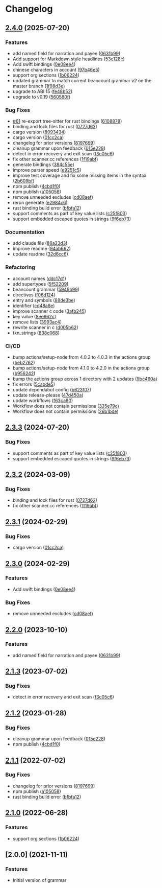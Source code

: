 # Changelog

## [2.4.0](https://github.com/polarmutex/tree-sitter-beancount/compare/tree-sitter-beancount-v2.3.3...tree-sitter-beancount-v2.4.0) (2025-07-20)


### Features

* add named field for narration and payee ([0631b99](https://github.com/polarmutex/tree-sitter-beancount/commit/0631b99d9096e10f4e289efe618e518debe918b4))
* Add support for Markdown style headlines ([53e128c](https://github.com/polarmutex/tree-sitter-beancount/commit/53e128cf73f47d88d70a1f50667d87c00e76fe60))
* Add swift bindings ([0e08ee4](https://github.com/polarmutex/tree-sitter-beancount/commit/0e08ee4212edef5088bb3dd93ab0ba01f94792b0))
* chinese characters in account ([97b46e5](https://github.com/polarmutex/tree-sitter-beancount/commit/97b46e5f37aa9030e9701c816e20760760ab4907))
* support org sections ([1b06224](https://github.com/polarmutex/tree-sitter-beancount/commit/1b06224c446f49586b0952de795e1562c6d76e3b))
* updated grammar to match current beancount grammar v2 on the master branch ([1f98d3e](https://github.com/polarmutex/tree-sitter-beancount/commit/1f98d3ea396e2035cfe53c0f435f2d20e373a3c8))
* upgrade to ABI 15 ([fe48b52](https://github.com/polarmutex/tree-sitter-beancount/commit/fe48b52805b3c6bebc3189c0e290ec4cb75dc5a7))
* upgrade to v0.19 ([560580f](https://github.com/polarmutex/tree-sitter-beancount/commit/560580f2c86f440e7b30a68b997114af506a148c))


### Bug Fixes

* [#61](https://github.com/polarmutex/tree-sitter-beancount/issues/61) re-export tree-sitter for rust bindings ([6108878](https://github.com/polarmutex/tree-sitter-beancount/commit/610887893f4ec5aeeb407b88e0eb10bd7453545c))
* binding and lock files for rust ([0727d62](https://github.com/polarmutex/tree-sitter-beancount/commit/0727d62af0dea0a78bbf132f53876888fc656c19))
* cargo version ([8093434](https://github.com/polarmutex/tree-sitter-beancount/commit/80934340cdd4b005ff15a24de9d99f36701a07e9))
* cargo version ([01cc2ca](https://github.com/polarmutex/tree-sitter-beancount/commit/01cc2ca9073b1dab75e6d7996f48331b0c3f9057))
* changelog for prior versions ([8197699](https://github.com/polarmutex/tree-sitter-beancount/commit/8197699421b9787a3940b097ced363b9a4ba2f13))
* cleanup grammar upon feedback ([015e228](https://github.com/polarmutex/tree-sitter-beancount/commit/015e228ca684bbba5ee3e457020cf9c5d1d20afc))
* detect in error recovery and exit scan ([f3c05c6](https://github.com/polarmutex/tree-sitter-beancount/commit/f3c05c68aa03631fb4b9f0f7592bfec48376e65a))
* fix other scanner.cc references ([1f19abf](https://github.com/polarmutex/tree-sitter-beancount/commit/1f19abf1e162e1828013cb5434c6cf30f4054e80))
* generate bindings ([384c55e](https://github.com/polarmutex/tree-sitter-beancount/commit/384c55ede2a1f13e83d8e18dbef8f11304c379c2))
* improve parser speed ([e9251c5](https://github.com/polarmutex/tree-sitter-beancount/commit/e9251c51cfc41659cccdb815b48e29a595069f58))
* improve test coverage and fix some missing items in the syntax ([2b609bf](https://github.com/polarmutex/tree-sitter-beancount/commit/2b609bf899c7e40c2ae2e32bd940e237a8efe6d6))
* npm publish ([4cbd1f0](https://github.com/polarmutex/tree-sitter-beancount/commit/4cbd1f09cd07c1f1fabf867c2cf354f9da53cc4c))
* npm publish ([a105058](https://github.com/polarmutex/tree-sitter-beancount/commit/a1050584340a2375b6b480ba9e9691aebb9d33d5))
* remove unneeded excludes ([cd08aef](https://github.com/polarmutex/tree-sitter-beancount/commit/cd08aefa20dc0f3d5984b08b5d468f75bf4fd096))
* rerun generate ([e2984c6](https://github.com/polarmutex/tree-sitter-beancount/commit/e2984c6d96a8532e74c8223976d10aa854d5a772))
* rust binding build error ([bfbfa12](https://github.com/polarmutex/tree-sitter-beancount/commit/bfbfa12da0e1c7e598768c0f46f90bbe179d4be5))
* support comments as part of key value lists ([c25f803](https://github.com/polarmutex/tree-sitter-beancount/commit/c25f8034c977681653a8acd541c8b4877a58f474))
* support embedded escaped quotes in strings ([9f6eb73](https://github.com/polarmutex/tree-sitter-beancount/commit/9f6eb73b2cc06325f6c31f9c58f84ba802a88fd0))


### Documentation

* add claude file ([86a23d3](https://github.com/polarmutex/tree-sitter-beancount/commit/86a23d3cfe9bf95351cbf0ad49833ec2144148e4))
* improve readme ([94ab662](https://github.com/polarmutex/tree-sitter-beancount/commit/94ab662b9a88f6b2d2f240395550802bb6e265d1))
* update readme ([32d6cc6](https://github.com/polarmutex/tree-sitter-beancount/commit/32d6cc65dbc35d74cf5023bb12755f66960b9b59))


### Refactoring

* account names ([ddc17d1](https://github.com/polarmutex/tree-sitter-beancount/commit/ddc17d1e4a098d0c070a1730e818fb0e9d8d4746))
* add supertypes ([5f52209](https://github.com/polarmutex/tree-sitter-beancount/commit/5f52209922b60441307e782bc68ca6b86b9e92d3))
* beancount grammar ([5949b99](https://github.com/polarmutex/tree-sitter-beancount/commit/5949b9999e86e420eca7534459240cb24b0357ef))
* directives ([f06d124](https://github.com/polarmutex/tree-sitter-beancount/commit/f06d124b0fb87b5b3197efe55e80703f648b855e))
* entry and symbols ([88de3be](https://github.com/polarmutex/tree-sitter-beancount/commit/88de3bed89a754ab49bbdf5259f3893e95bdf250))
* identifier ([cd48a8e](https://github.com/polarmutex/tree-sitter-beancount/commit/cd48a8e9d5df16443465e6986f3e6fd97b019fc1))
* improve scanner c code ([3afb245](https://github.com/polarmutex/tree-sitter-beancount/commit/3afb245fc36a62e710d983b42e95b521114b2590))
* key value ([8ee962c](https://github.com/polarmutex/tree-sitter-beancount/commit/8ee962c76db9b6b6f3b72989a492321f60d809cc))
* remove lists ([3993ac4](https://github.com/polarmutex/tree-sitter-beancount/commit/3993ac471c01ee125faa1c77870df785b46fba34))
* rewrite scanner in c ([d005b62](https://github.com/polarmutex/tree-sitter-beancount/commit/d005b62a0ae7cc30dd01b2e409d16386d47d649f))
* txn_strings ([838c068](https://github.com/polarmutex/tree-sitter-beancount/commit/838c0684181af2b044571ab487c67b59caca30ba))


### CI/CD

* bump actions/setup-node from 4.0.2 to 4.0.3 in the actions group ([beb2762](https://github.com/polarmutex/tree-sitter-beancount/commit/beb27627ecb6cf36c67a3818df66ed827d9da3d4))
* bump actions/setup-node from 4.1.0 to 4.2.0 in the actions group ([b956242](https://github.com/polarmutex/tree-sitter-beancount/commit/b956242d91db0566662e084235a6d5fdbfcb7782))
* bump the actions group across 1 directory with 2 updates ([9bc460a](https://github.com/polarmutex/tree-sitter-beancount/commit/9bc460a05b5f096d69568b5fb36105032ff4ff97))
* fix errors ([5cabde5](https://github.com/polarmutex/tree-sitter-beancount/commit/5cabde5a679523eef39902692b8351a1327638a0))
* update dependabot config ([b623f07](https://github.com/polarmutex/tree-sitter-beancount/commit/b623f07275b59da9808b78d70de3f96cec74ee28))
* update release-please ([47d450a](https://github.com/polarmutex/tree-sitter-beancount/commit/47d450a8539b52c5a61001bfb9b2f186e09aaf6d))
* update workflows ([f63ca80](https://github.com/polarmutex/tree-sitter-beancount/commit/f63ca80d06dd3df113038204a1448a28ff33f5b8))
* Workflow does not contain permissions ([335e79c](https://github.com/polarmutex/tree-sitter-beancount/commit/335e79c652fa7bd225640b723f578c5b2b55be39))
* Workflow does not contain permissions ([26b1bde](https://github.com/polarmutex/tree-sitter-beancount/commit/26b1bdebd8310a6bc062e4bd47783eb3ed5a4e99))

## [2.3.3](https://github.com/polarmutex/tree-sitter-beancount/compare/v2.3.2...v2.3.3) (2024-07-20)


### Bug Fixes

* support comments as part of key value lists ([c25f803](https://github.com/polarmutex/tree-sitter-beancount/commit/c25f8034c977681653a8acd541c8b4877a58f474))
* support embedded escaped quotes in strings ([9f6eb73](https://github.com/polarmutex/tree-sitter-beancount/commit/9f6eb73b2cc06325f6c31f9c58f84ba802a88fd0))

## [2.3.2](https://github.com/polarmutex/tree-sitter-beancount/compare/v2.3.1...v2.3.2) (2024-03-09)


### Bug Fixes

* binding and lock files for rust ([0727d62](https://github.com/polarmutex/tree-sitter-beancount/commit/0727d62af0dea0a78bbf132f53876888fc656c19))
* fix other scanner.cc references ([1f19abf](https://github.com/polarmutex/tree-sitter-beancount/commit/1f19abf1e162e1828013cb5434c6cf30f4054e80))

## [2.3.1](https://github.com/polarmutex/tree-sitter-beancount/compare/v2.3.0...v2.3.1) (2024-02-29)


### Bug Fixes

* cargo version ([01cc2ca](https://github.com/polarmutex/tree-sitter-beancount/commit/01cc2ca9073b1dab75e6d7996f48331b0c3f9057))

## [2.3.0](https://github.com/polarmutex/tree-sitter-beancount/compare/v2.2.0...v2.3.0) (2024-02-29)


### Features

* Add swift bindings ([0e08ee4](https://github.com/polarmutex/tree-sitter-beancount/commit/0e08ee4212edef5088bb3dd93ab0ba01f94792b0))


### Bug Fixes

* remove unneeded excludes ([cd08aef](https://github.com/polarmutex/tree-sitter-beancount/commit/cd08aefa20dc0f3d5984b08b5d468f75bf4fd096))

## [2.2.0](https://github.com/polarmutex/tree-sitter-beancount/compare/v2.1.3...v2.2.0) (2023-10-10)


### Features

* add named field for narration and payee ([0631b99](https://github.com/polarmutex/tree-sitter-beancount/commit/0631b99d9096e10f4e289efe618e518debe918b4))

## [2.1.3](https://github.com/polarmutex/tree-sitter-beancount/compare/v2.1.2...v2.1.3) (2023-07-02)


### Bug Fixes

* detect in error recovery and exit scan ([f3c05c6](https://github.com/polarmutex/tree-sitter-beancount/commit/f3c05c68aa03631fb4b9f0f7592bfec48376e65a))

## [2.1.2](https://github.com/polarmutex/tree-sitter-beancount/compare/v2.1.1...v2.1.2) (2023-01-28)


### Bug Fixes

* cleanup grammar upon feedback ([015e228](https://github.com/polarmutex/tree-sitter-beancount/commit/015e228ca684bbba5ee3e457020cf9c5d1d20afc))
* npm publish ([4cbd1f0](https://github.com/polarmutex/tree-sitter-beancount/commit/4cbd1f09cd07c1f1fabf867c2cf354f9da53cc4c))

## [2.1.1](https://github.com/polarmutex/tree-sitter-beancount/compare/v2.1.0...v2.1.1) (2022-07-02)


### Bug Fixes

* changelog for prior versions ([8197699](https://github.com/polarmutex/tree-sitter-beancount/commit/8197699421b9787a3940b097ced363b9a4ba2f13))
* npm publish ([a105058](https://github.com/polarmutex/tree-sitter-beancount/commit/a1050584340a2375b6b480ba9e9691aebb9d33d5))
* rust binding build error ([bfbfa12](https://github.com/polarmutex/tree-sitter-beancount/commit/bfbfa12da0e1c7e598768c0f46f90bbe179d4be5))

## [2.1.0](https://github.com/polarmutex/tree-sitter-beancount/compare/v2.0.0...v2.1.0) (2022-06-28)


### Features

* support org sections ([1b06224](https://github.com/polarmutex/tree-sitter-beancount/commit/1b06224c446f49586b0952de795e1562c6d76e3b))

## [2.0.0] (2021-11-11)

### Features

* Initial version of grammar
